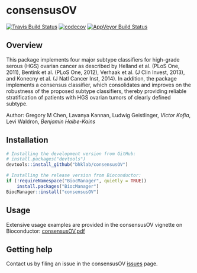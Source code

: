 # consensusOV #
[![Travis Build Status](https://travis-ci.org/bhklab/consensusOV.svg?branch=master)](https://travis-ci.org/bhklab/consensusOV) [![codecov](https://codecov.io/gh/bhklab/consensusOV/branch/master/graph/badge.svg)](https://codecov.io/gh/bhklab/consensusOV) [![AppVeyor Build Status](https://ci.appveyor.com/api/projects/status/vwhhs1u13uflswvn/branch/master?svg=true)](https://ci.appveyor.com/project/kofiav/consensusOV)

Overview
--------

This package implements four major subtype classifiers for high-grade serous (HGS) ovarian cancer as described by Helland et al. (PLoS One, 2011), Bentink et al. (PLoS One, 2012), Verhaak et al. (J Clin Invest, 2013), and Konecny et al. (J Natl Cancer Inst, 2014). In addition, the package implements a consensus classifier, which consolidates and improves on the robustness of the proposed subtype classifiers, thereby providing reliable stratification of patients with HGS ovarian tumors of clearly defined subtype.

Author: Gregory M Chen, Lavanya Kannan, Ludwig Geistlinger, *Victor Kofia*, Levi Waldron, *Benjamin Haibe-Kains*

Installation
------------

``` r
# Installing the development version from GitHub:
# install.packages("devtools")
devtools::install_github("bhklab/consensusOV")

# Installing the release version from Bioconductor:
if (!requireNamespace("BiocManager", quietly = TRUE))
    install.packages("BiocManager")
BiocManager::install("consensusOV")
```

Usage
-----
Extensive usage examples are provided in the consensusOV vignette on Bioconductor: [consensusOV.pdf](https://bioconductor.org/packages/release/bioc/manuals/consensusOV/man/consensusOV.pdf)

Getting help
------------

Contact us by filing an issue in the consensusOV [issues](https://github.com/bhklab/consensusOV/issues) page.
